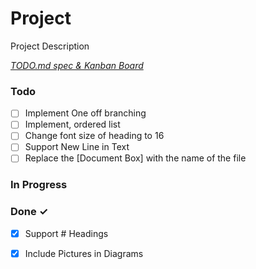 # Project

Project Description

<em>[TODO.md spec & Kanban Board](https://bit.ly/3fCwKfM)</em>

### Todo

- [ ] Implement One off branching  
- [ ] Implement, ordered list  
- [ ] Change font size of heading to 16  
- [ ] Support New Line in Text  
- [ ] Replace the [Document Box] with the name of the file  

### In Progress


### Done ✓

- [x] Support # Headings  
- [x] Include Pictures in Diagrams  

